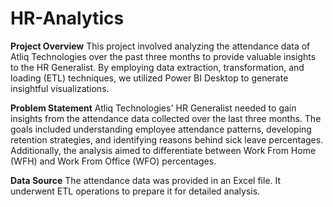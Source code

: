 # HR-Analytics
**Project Overview**
This project involved analyzing the attendance data of Atliq Technologies over the past three months to provide valuable insights to the HR Generalist. By employing data extraction, transformation, and loading (ETL) techniques, we utilized Power BI Desktop to generate insightful visualizations.

**Problem Statement**
Atliq Technologies' HR Generalist needed to gain insights from the attendance data collected over the last three months. The goals included understanding employee attendance patterns, developing retention strategies, and identifying reasons behind sick leave percentages. Additionally, the analysis aimed to differentiate between Work From Home (WFH) and Work From Office (WFO) percentages.

**Data Source**
The attendance data was provided in an Excel file. It underwent ETL operations to prepare it for detailed analysis.

